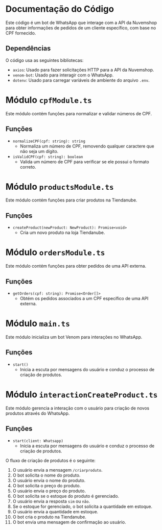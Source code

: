 
# Documentação do Código

Este código é um bot de WhatsApp que interage com a API da Nuvemshop para obter informações de pedidos de um cliente específico, com base no CPF fornecido.

## Dependências

O código usa as seguintes bibliotecas:

- `axios`: Usado para fazer solicitações HTTP para a API da Nuvemshop.
- `venom-bot`: Usado para interagir com o WhatsApp.
- `dotenv`: Usado para carregar variáveis de ambiente do arquivo `.env`.

# Módulo `cpfModule.ts`

Este módulo contém funções para normalizar e validar números de CPF.

## Funções

* `normalizeCPF(cpf: string): string`
    * Normaliza um número de CPF, removendo qualquer caractere que não seja um dígito.
* `isValidCPF(cpf: string): boolean`
    * Valida um número de CPF para verificar se ele possui o formato correto.
# Módulo `productsModule.ts`

Este módulo contém funções para criar produtos na Tiendanube.

## Funções

* `createProduct(newProduct: NewProduct): Promise<void>`
    * Cria um novo produto na loja Tiendanube.
# Módulo `ordersModule.ts`

Este módulo contém funções para obter pedidos de uma API externa.

## Funções

* `getOrders(cpf: string): Promise<Order[]>`
    * Obtém os pedidos associados a um CPF específico de uma API externa.

# Módulo `main.ts`

Este módulo inicializa um bot Venom para interações no WhatsApp.

## Funções

* `start()`
    * Inicia a escuta por mensagens do usuário e conduz o processo de criação de produtos.

# Módulo `interactionCreateProduct.ts`

Este módulo gerencia a interação com o usuário para criação de novos produtos através do WhatsApp.

## Funções

* `start(client: Whatsapp)`
    * Inicia a escuta por mensagens do usuário e conduz o processo de criação de produtos.

O fluxo de criação de produtos é o seguinte:

1. O usuário envia a mensagem `/criarproduto`.
2. O bot solicita o nome do produto.
3. O usuário envia o nome do produto.
4. O bot solicita o preço do produto.
5. O usuário envia o preço do produto.
6. O bot solicita se o estoque do produto é gerenciado.
7. O usuário envia a resposta `sim` ou `não`.
8. Se o estoque for gerenciado, o bot solicita a quantidade em estoque.
9. O usuário envia a quantidade em estoque.
10. O bot cria o produto na Tiendanube.
11. O bot envia uma mensagem de confirmação ao usuário.

